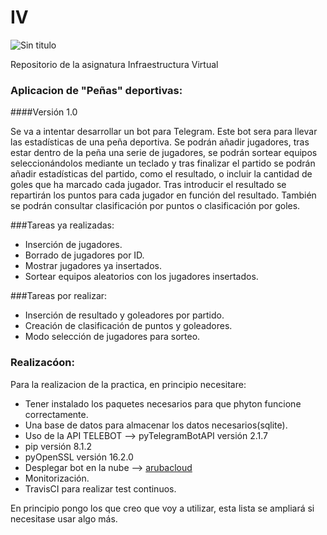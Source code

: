 # IV     
![Sin titulo](https://travis-ci.org/rubenjo7/IV.svg?branch=master)

Repositorio de la asignatura Infraestructura Virtual

<h3>Aplicacion de "Peñas" deportivas:</h3>
####Versión 1.0

Se va a intentar desarrollar un bot para Telegram. Este bot sera para llevar las estadísticas de una peña deportiva. Se podrán añadir jugadores, tras estar dentro de la peña una serie de jugadores, se podrán sortear equipos seleccionándolos mediante un teclado y tras finalizar el partido se podrán añadir estadísticas del partido, como el resultado, o incluir la cantidad de goles que ha marcado cada jugador. Tras introducir el resultado se repartirán los puntos para cada jugador en función del resultado. También se podrán consultar clasificación por puntos o clasificación por goles.

###Tareas ya realizadas:

- Inserción de jugadores.
- Borrado de jugadores por ID.
- Mostrar jugadores ya insertados.
- Sortear equipos aleatorios con los jugadores insertados.

###Tareas por realizar:

- Inserción de resultado y goleadores por partido.
- Creación de clasificación de puntos y goleadores.
- Modo selección de jugadores para sorteo.

<h3>Realizacóon:</h3>

Para la realizacion de la practica, en principio necesitare:

* Tener instalado los paquetes necesarios para que phyton funcione correctamente.
* Una base de datos para almacenar los datos necesarios(sqlite).
* Uso de la API TELEBOT --> pyTelegramBotAPI versión 2.1.7
* pip versión 8.1.2
* pyOpenSSL versión 16.2.0
* Desplegar bot en la nube -->  [arubacloud](https://www.arubacloud.es/vps/tipos-virtual-private-server.aspx)
* Monitorización.
* TravisCI para realizar test continuos.

En principio pongo los que creo que voy a utilizar, esta lista se ampliará si necesitase usar algo más.
